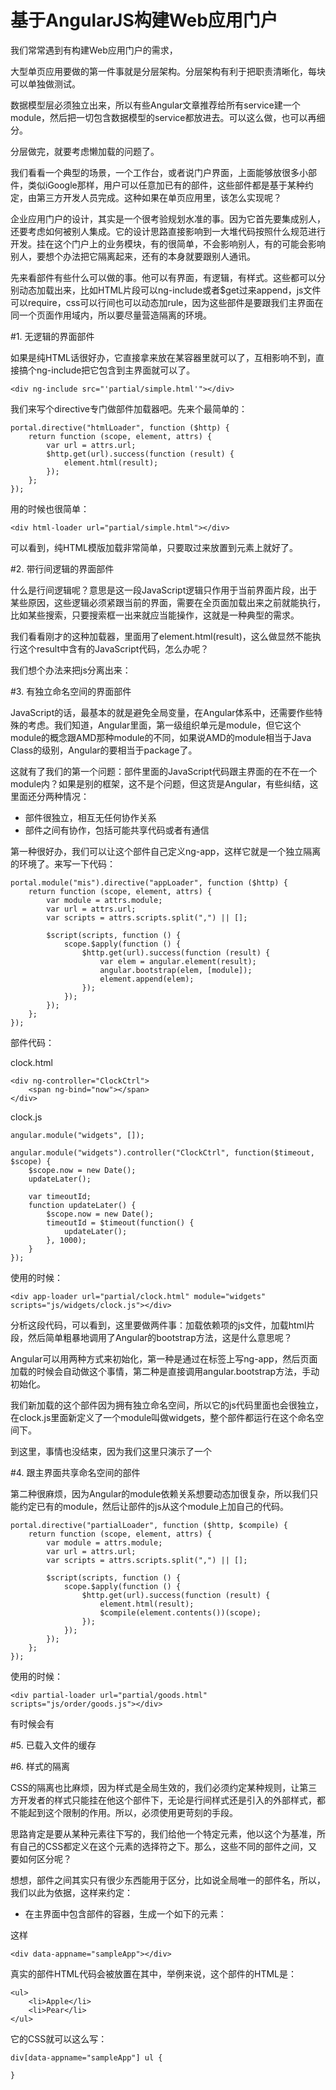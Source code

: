 基于AngularJS构建Web应用门户
====

我们常常遇到有构建Web应用门户的需求，

大型单页应用要做的第一件事就是分层架构。分层架构有利于把职责清晰化，每块可以单独做测试。

数据模型层必须独立出来，所以有些Angular文章推荐给所有service建一个module，然后把一切包含数据模型的service都放进去。可以这么做，也可以再细分。

分层做完，就要考虑懒加载的问题了。

我们看看一个典型的场景，一个工作台，或者说门户界面，上面能够放很多小部件，类似iGoogle那样，用户可以任意加已有的部件，这些部件都是基于某种约定，由第三方开发人员完成。这种如果在单页应用里，该怎么实现呢？

企业应用门户的设计，其实是一个很考验规划水准的事。因为它首先要集成别人，还要考虑如何被别人集成。它的设计思路直接影响到一大堆代码按照什么规范进行开发。挂在这个门户上的业务模块，有的很简单，不会影响别人，有的可能会影响别人，要想个办法把它隔离起来，还有的本身就要跟别人通讯。

先来看部件有些什么可以做的事。他可以有界面，有逻辑，有样式。这些都可以分别动态加载出来，比如HTML片段可以ng-include或者$get过来append，js文件可以require，css可以行间也可以动态加rule，因为这些部件是要跟我们主界面在同一个页面作用域内，所以要尽量营造隔离的环境。

#1. 无逻辑的界面部件

如果是纯HTML话很好办，它直接拿来放在某容器里就可以了，互相影响不到，直接搞个ng-include把它包含到主界面就可以了。

    <div ng-include src="'partial/simple.html'"></div>

我们来写个directive专门做部件加载器吧。先来个最简单的：

    portal.directive("htmlLoader", function ($http) {
    	return function (scope, element, attrs) {
    		var url = attrs.url;
    		$http.get(url).success(function (result) {
    			element.html(result);
    		});
    	};
    });

用的时候也很简单：

    <div html-loader url="partial/simple.html"></div>
    
可以看到，纯HTML模版加载非常简单，只要取过来放置到元素上就好了。

#2. 带行间逻辑的界面部件

什么是行间逻辑呢？意思是这一段JavaScript逻辑只作用于当前界面片段，出于某些原因，这些逻辑必须紧跟当前的界面，需要在全页面加载出来之前就能执行，比如某些搜索，只要搜索框一出来就应当能操作，这就是一种典型的需求。

我们看看刚才的这种加载器，里面用了element.html(result)，这么做显然不能执行这个result中含有的JavaScript代码，怎么办呢？

我们想个办法来把js分离出来：



#3. 有独立命名空间的界面部件

JavaScript的话，最基本的就是避免全局变量，在Angular体系中，还需要作些特殊的考虑。我们知道，Angular里面，第一级组织单元是module，但它这个module的概念跟AMD那种module的不同，如果说AMD的module相当于Java Class的级别，Angular的要相当于package了。

这就有了我们的第一个问题：部件里面的JavaScript代码跟主界面的在不在一个module内？如果是别的框架，这不是个问题，但这货是Angular，有些纠结，这里面还分两种情况：

- 部件很独立，相互无任何协作关系
- 部件之间有协作，包括可能共享代码或者有通信

第一种很好办，我们可以让这个部件自己定义ng-app，这样它就是一个独立隔离的环境了。来写一下代码：

    portal.module("mis").directive("appLoader", function ($http) {
    	return function (scope, element, attrs) {
    		var module = attrs.module;
    		var url = attrs.url;
    		var scripts = attrs.scripts.split(",") || [];
    
    		$script(scripts, function () {
    			scope.$apply(function () {
    				$http.get(url).success(function (result) {
    					var elem = angular.element(result);
    					angular.bootstrap(elem, [module]);
    					element.append(elem);
    				});
    			});
    		});
    	};
    });
    
部件代码：

clock.html

    <div ng-controller="ClockCtrl">
    	<span ng-bind="now"></span>
    </div>

clock.js
    
    angular.module("widgets", []);
    
    angular.module("widgets").controller("ClockCtrl", function($timeout, $scope) {
    	$scope.now = new Date();
    	updateLater();
    
    	var timeoutId;
    	function updateLater() {
    		$scope.now = new Date();
    		timeoutId = $timeout(function() {
    			updateLater();
    		}, 1000);
    	}
    });

使用的时候：

    <div app-loader url="partial/clock.html" module="widgets" scripts="js/widgets/clock.js"></div>
    
分析这段代码，可以看到，这里要做两件事：加载依赖项的js文件，加载html片段，然后简单粗暴地调用了Angular的bootstrap方法，这是什么意思呢？

Angular可以用两种方式来初始化，第一种是通过在标签上写ng-app，然后页面加载的时候会自动做这个事情，第二种是直接调用angular.bootstrap方法，手动初始化。

我们新加载的这个部件因为拥有独立命名空间，所以它的js代码里面也会很独立，在clock.js里面新定义了一个module叫做widgets，整个部件都运行在这个命名空间下。

到这里，事情也没结束，因为我们这里只演示了一个

#4. 跟主界面共享命名空间的部件

第二种很麻烦，因为Angular的module依赖关系想要动态加很复杂，所以我们只能约定已有的module，然后让部件的js从这个module上加自己的代码。

    portal.directive("partialLoader", function ($http, $compile) {
    	return function (scope, element, attrs) {
    		var module = attrs.module;
    		var url = attrs.url;
    		var scripts = attrs.scripts.split(",") || [];
    
    		$script(scripts, function () {
    			scope.$apply(function () {
    				$http.get(url).success(function (result) {
    					element.html(result);
    					$compile(element.contents())(scope);
    				});
    			});
    		});
    	};
    });

使用的时候：

    <div partial-loader url="partial/goods.html" scripts="js/order/goods.js"></div>
    
有时候会有

#5. 已载入文件的缓存

#6. 样式的隔离

CSS的隔离也比麻烦，因为样式是全局生效的，我们必须约定某种规则，让第三方开发者的样式只能挂在他这个部件下，无论是行间样式还是引入的外部样式，都不能起到这个限制的作用。所以，必须使用更苛刻的手段。

思路肯定是要从某种元素往下写的，我们给他一个特定元素，他以这个为基准，所有自己的CSS都定义在这个元素的选择符之下。那么，这些不同的部件之间，又要如何区分呢？

想想，部件之间其实只有很少东西能用于区分，比如说全局唯一的部件名，所以，我们以此为依据，这样来约定：

- 在主界面中包含部件的容器，生成一个如下的元素：

这样

    <div data-appname="sampleApp"></div>


真实的部件HTML代码会被放置在其中，举例来说，这个部件的HTML是：

    <ul>
        <li>Apple</li>
        <li>Pear</li>
    </ul>

它的CSS就可以这么写：

    div[data-appname="sampleApp"] ul {
    
    }